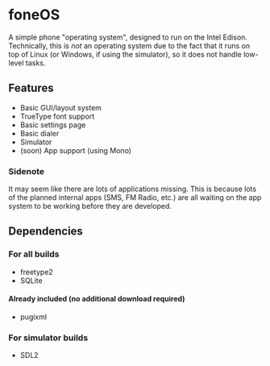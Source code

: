# foneOS
A simple phone "operating system", designed to run on the Intel Edison.
Technically, this is *not* an operating system due to the fact that it runs on top of Linux (or Windows, if using the simulator), so it does not handle low-level tasks.

## Features
* Basic GUI/layout system
* TrueType font support
* Basic settings page
* Basic dialer
* Simulator 
* (soon) App support (using Mono)

### Sidenote
It may seem like there are lots of applications missing. This is because lots of the planned internal apps (SMS, FM Radio, etc.) are all waiting on the app system to be working before they are developed.

## Dependencies
### For all builds
* freetype2
* SQLite
#### Already included (no additional download required)
* pugixml

### For simulator builds
* SDL2

